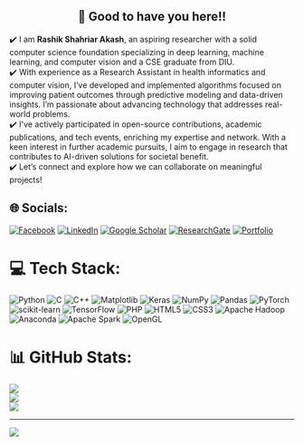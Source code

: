 <h2 align=center>👋 Good to have you here!!</h2>


✔️ I am **Rashik Shahriar Akash**, an aspiring researcher with a solid computer science foundation specializing in deep learning, machine learning, and computer vision and a CSE graduate from DIU. <br>
✔️ With experience as a Research Assistant in health informatics and computer vision, I’ve developed and implemented algorithms focused on improving patient outcomes through predictive modeling and data-driven insights. I’m passionate about advancing technology that addresses real-world problems. <br>
✔️  I've actively participated in open-source contributions, academic publications, and tech events, enriching my expertise and network. With a keen interest in further academic pursuits, I aim to engage in research that contributes to AI-driven solutions for societal benefit. <br>
✔️ Let’s connect and explore how we can collaborate on meaningful projects!


## 🌐 Socials:
[![Facebook](https://img.shields.io/badge/Facebook-%231877F2.svg?logo=Facebook&logoColor=white)](https://facebook.com/HashtagRashik) [![LinkedIn](https://img.shields.io/badge/LinkedIn-%230077B5.svg?logo=linkedin&logoColor=white)](https://linkedin.com/in/Rasihik-Shahriar-Akash) [![Google Scholar](https://img.shields.io/badge/Google%20Scholar-%23007A5A.svg?logo=google-scholar&logoColor=white)](https://scholar.google.com/citations?user=1mCyFIUAAAAJ&hl=en) [![ResearchGate](https://img.shields.io/badge/ResearchGate-%2300CC88.svg?logo=researchgate&logoColor=white)](https://www.researchgate.net/profile/Rashik-Akash) [![Portfolio](https://img.shields.io/badge/Portfolio-%2300A4D9.svg?logo=portfolio&logoColor=white)](https://sites.google.com/view/rashik/)




# 💻 Tech Stack:
![Python](https://img.shields.io/badge/python-3670A0?style=for-the-badge&logo=python&logoColor=ffdd54) ![C](https://img.shields.io/badge/c-%2300599C.svg?style=for-the-badge&logo=c&logoColor=white) ![C++](https://img.shields.io/badge/c++-%2300599C.svg?style=for-the-badge&logo=c%2B%2B&logoColor=white) ![Matplotlib](https://img.shields.io/badge/Matplotlib-%23ffffff.svg?style=for-the-badge&logo=Matplotlib&logoColor=black) ![Keras](https://img.shields.io/badge/Keras-%23D00000.svg?style=for-the-badge&logo=Keras&logoColor=white) ![NumPy](https://img.shields.io/badge/numpy-%23013243.svg?style=for-the-badge&logo=numpy&logoColor=white) ![Pandas](https://img.shields.io/badge/pandas-%23150458.svg?style=for-the-badge&logo=pandas&logoColor=white) ![PyTorch](https://img.shields.io/badge/PyTorch-%23EE4C2C.svg?style=for-the-badge&logo=PyTorch&logoColor=white) ![scikit-learn](https://img.shields.io/badge/scikit--learn-%23F7931E.svg?style=for-the-badge&logo=scikit-learn&logoColor=white) ![TensorFlow](https://img.shields.io/badge/TensorFlow-%23FF6F00.svg?style=for-the-badge&logo=TensorFlow&logoColor=white) ![PHP](https://img.shields.io/badge/php-%23777BB4.svg?style=for-the-badge&logo=php&logoColor=white) ![HTML5](https://img.shields.io/badge/html5-%23E34F26.svg?style=for-the-badge&logo=html5&logoColor=white) ![CSS3](https://img.shields.io/badge/css3-%231572B6.svg?style=for-the-badge&logo=css3&logoColor=white) ![Apache Hadoop](https://img.shields.io/badge/Apache%20Hadoop-66CCFF?style=for-the-badge&logo=apachehadoop&logoColor=black) ![Anaconda](https://img.shields.io/badge/Anaconda-%2344A833.svg?style=for-the-badge&logo=anaconda&logoColor=white) ![Apache Spark](https://img.shields.io/badge/Apache%20Spark-FDEE21?style=for-the-badge&logo=apachespark&logoColor=black) ![OpenGL](https://img.shields.io/badge/OpenGL-%23FFFFFF.svg?style=for-the-badge&logo=opengl) 
# 📊 GitHub Stats:
![](https://github-readme-stats.vercel.app/api?username=RashikShahriar&theme=dark&hide_border=false&include_all_commits=true&count_private=false) <br/>
![](https://github-readme-streak-stats.herokuapp.com/?user=RashikShahriar&theme=dark&hide_border=false)<br/>
![](https://github-readme-stats.vercel.app/api/top-langs/?username=RashikShahriar&theme=dark&hide_border=false&include_all_commits=true&count_private=false&layout=compact)

---
[![](https://visitcount.itsvg.in/api?id=RashikShahriar&icon=0&color=0)](https://visitcount.itsvg.in)

<!-- Proudly created with GPRM ( https://gprm.itsvg.in ) -->
